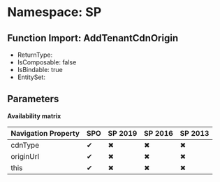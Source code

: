 # Namespace: SP

## Function Import: AddTenantCdnOrigin

- ReturnType: 
- IsComposable: false
- IsBindable: true
- EntitySet: 

## Parameters

**Availability matrix**

Navigation Property | SPO | SP 2019 | SP 2016 | SP 2013
----------|-----|---------|---------|--------
cdnType | ✔ | ✖ | ✖ | ✖
originUrl | ✔ | ✖ | ✖ | ✖
this | ✔ | ✖ | ✖ | ✖

